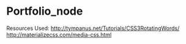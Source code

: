 # Portfolio_node

Resources Used:
http://tympanus.net/Tutorials/CSS3RotatingWords/
http://materializecss.com/media-css.html
